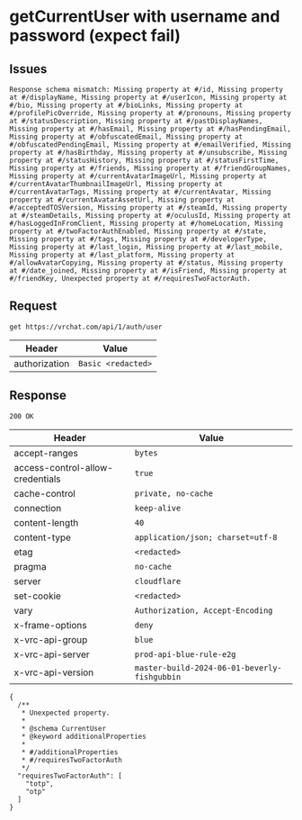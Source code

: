 # getCurrentUser with username and password (expect fail)

## Issues
```
Response schema mismatch: Missing property at #/id, Missing property at #/displayName, Missing property at #/userIcon, Missing property at #/bio, Missing property at #/bioLinks, Missing property at #/profilePicOverride, Missing property at #/pronouns, Missing property at #/statusDescription, Missing property at #/pastDisplayNames, Missing property at #/hasEmail, Missing property at #/hasPendingEmail, Missing property at #/obfuscatedEmail, Missing property at #/obfuscatedPendingEmail, Missing property at #/emailVerified, Missing property at #/hasBirthday, Missing property at #/unsubscribe, Missing property at #/statusHistory, Missing property at #/statusFirstTime, Missing property at #/friends, Missing property at #/friendGroupNames, Missing property at #/currentAvatarImageUrl, Missing property at #/currentAvatarThumbnailImageUrl, Missing property at #/currentAvatarTags, Missing property at #/currentAvatar, Missing property at #/currentAvatarAssetUrl, Missing property at #/acceptedTOSVersion, Missing property at #/steamId, Missing property at #/steamDetails, Missing property at #/oculusId, Missing property at #/hasLoggedInFromClient, Missing property at #/homeLocation, Missing property at #/twoFactorAuthEnabled, Missing property at #/state, Missing property at #/tags, Missing property at #/developerType, Missing property at #/last_login, Missing property at #/last_mobile, Missing property at #/last_platform, Missing property at #/allowAvatarCopying, Missing property at #/status, Missing property at #/date_joined, Missing property at #/isFriend, Missing property at #/friendKey, Unexpected property at #/requiresTwoFactorAuth.
```

## Request
`get https://vrchat.com/api/1/auth/user`

| Header | Value |
| ------ | ----- |
| authorization | `Basic <redacted>` |


## Response
`200 OK`

| Header | Value |
| ------ | ----- |
| accept-ranges | `bytes` |
| access-control-allow-credentials | `true` |
| cache-control | `private, no-cache` |
| connection | `keep-alive` |
| content-length | `40` |
| content-type | `application/json; charset=utf-8` |
| etag | `<redacted>` |
| pragma | `no-cache` |
| server | `cloudflare` |
| set-cookie | `<redacted>` |
| vary | `Authorization, Accept-Encoding` |
| x-frame-options | `deny` |
| x-vrc-api-group | `blue` |
| x-vrc-api-server | `prod-api-blue-rule-e2g` |
| x-vrc-api-version | `master-build-2024-06-01-beverly-fishgubbin` |

```jsonc
{
  /**
   * Unexpected property.
   *
   * @schema CurrentUser
   * @keyword additionalProperties
   *
   * #/additionalProperties
   * #/requiresTwoFactorAuth
   */
  "requiresTwoFactorAuth": [
    "totp",
    "otp"
  ]
}
```
